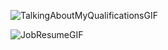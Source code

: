 ![TalkingAboutMyQualificationsGIF](https://github.com/user-attachments/assets/4e9f11ef-e7fd-4783-9b7e-026b44e62a33)

![JobResumeGIF](https://github.com/user-attachments/assets/f54e2bd8-85be-4baf-af84-914bab3d7d8d)

